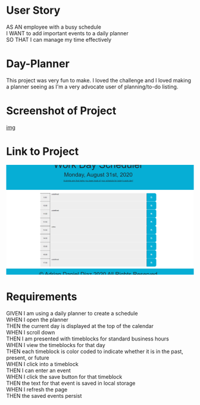 # User Story
AS AN employee with a busy schedule <br>
I WANT to add important events to a daily planner <br>
SO THAT I can manage my time effectively <br>

# Day-Planner
This project was very fun to make. I loved the challenge and I loved making a planner seeing as I'm a very advocate user of planning/to-do listing.

# Screenshot of Project
[img](https://prnt.sc/txzze8)

# Link to Project
<img src="Images\screenshotofproject.png">

# Requirements
GIVEN I am using a daily planner to create a schedule <br>
WHEN I open the planner <br>
THEN the current day is displayed at the top of the calendar <br>
WHEN I scroll down <br>
THEN I am presented with timeblocks for standard business hours <br>
WHEN I view the timeblocks for that day <br>
THEN each timeblock is color coded to indicate whether it is in the past, present, or future <br>
WHEN I click into a timeblock <br>
THEN I can enter an event <br>
WHEN I click the save button for that timeblock <br>
THEN the text for that event is saved in local storage <br>
WHEN I refresh the page <br>
THEN the saved events persist <br>
